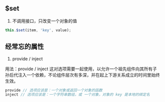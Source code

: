 ## $set

1. 不调用接口，只改变一个对象的值

```js
this.$set(item, 'key', value);
```

## 经常忘的属性

1. provide / inject

用法：provide / inject 这对选项需要一起使用，以允许一个祖先组件向其所有子孙后代注入一个依赖，不论组件层次有多深，并在起上下游关系成立的时间里始终生效。

```js
provide // 选项应该是：一个对象或返回一个对象的函数
inject // 选项应该是：一个字符串数组，或 一个对象，对象的 key 是本地的绑定名
```